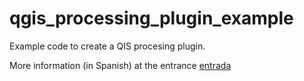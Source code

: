 # qgis_processing_plugin_example

Example code to create a QIS procesing plugin.

More information (in Spanish) at the entrance [entrada](entrada)
